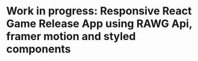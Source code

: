   # Work in progress: Responsive React Game Release App using RAWG Api, framer motion and styled components




